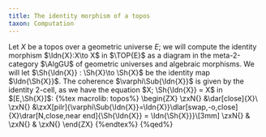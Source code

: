 ```yaml
---
title: The identity morphism of a topos
taxon: Computation
---
```


Let $X$ be a topos over a geometric universe $E$; we will compute the identity morphism $\Idn{X}:X\to X$ in $\TOP{E}$ as a diagram in the meta-2-category $\AlgGU$ of geometric universes and algebraic morphisms. We will let $\Sh{\Idn{X}} : \Sh{X}\to \Sh{X}$ be the identity map $\Idn{\Sh{X}}$. The coherence $\varphi\Sub{\Idn{X}}$ is given by the identity 2-cell, as we have the equation $X; \Sh{\Idn{X}} = X$ in $[E,\Sh{X}]$:
{%tex macrolib: topos%}
\begin{ZX}
\zxN{} &\dar[close]{X}\\
\zxN{} &\zxX[pilr]{\varphi\Sub{\Idn{X}}=\Idn{X}}\dlar[swap,-o,close]{X}\drar[N,close,near end]{\Sh{\Idn{X}} = \Idn{\Sh{X}}}\\[3mm]
\zxN{} & \zxN{} & \zxN{}
\end{ZX}
{%endtex%}
{%qed%}
